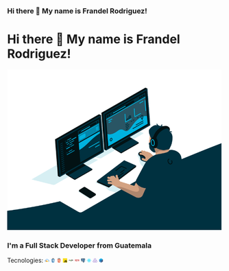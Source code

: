 ### Hi there 👋 My name is Frandel Rodriguez!

<h1>Hi there 👋 My name is Frandel Rodriguez!</h1>

<img src="https://github.com/Naotari/Naotari/blob/master/code.gif" alt="coding" width="500"></img>
  
<h3>I'm a Full Stack Developer from Guatemala</h3>

Tecnologies:
<img src="https://github.com/Naotari/Naotari/blob/master/Cloudinary-01.jpg" alt="cloudinary" height="10px"></img>
<img src="https://github.com/Naotari/Naotari/blob/master/CSS-3-01.jpg" alt="CSS" height="10px"></img>
<img src="https://github.com/Naotari/Naotari/blob/master/HTML-5-logo-vector-01.jpg" alt="HTML" height="10px"></img>
<img src="https://github.com/Naotari/Naotari/blob/master/JavaScript-01.jpg" alt="JS" height="10px"></img>
<img src="https://github.com/Naotari/Naotari/blob/master/Node-JS-01.jpg" alt="NODE" height="10px"></img>
<img src="https://github.com/Naotari/Naotari/blob/master/Npm-01.jpg" alt="NPM" height="10px"></img>
<img src="https://github.com/Naotari/Naotari/blob/master/PostgreSQL-01.jpg" alt="POSTGRESQL" height="10px"></img>
<img src="https://github.com/Naotari/Naotari/blob/master/React-01.jpg" alt="REACT" height="10px"></img>
<img src="https://github.com/Naotari/Naotari/blob/master/Redux-01.jpg" alt="REDUX" height="10px"></img>
<img src="https://github.com/Naotari/Naotari/blob/master/Sequelize-01.jpg" alt="SEQ" height="10px"></img>

<!--
**Naotari/Naotari** is a ✨ _special_ ✨ repository because its `README.md` (this file) appears on your GitHub profile.

Here are some ideas to get you started:

- 🔭 I’m currently working on ...
- 🌱 I’m currently learning ...
- 👯 I’m looking to collaborate on ...
- 🤔 I’m looking for help with ...
- 💬 Ask me about ...
- 📫 How to reach me: ...
- 😄 Pronouns: ...
- ⚡ Fun fact: ...
-->
